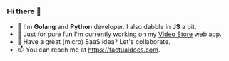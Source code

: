 ### Hi there 👋

- :raising_hand: I'm **Golang** and **Python** developer. I also dabble in **JS** a bit.
- 🔭 Just for pure fun I'm currently working on my [Video Store](https://github.com/vlatan/video-store) web app.
- 👯 Have a great (micro) SaaS idea? Let's collaborate.
- 📫 You can reach me at https://factualdocs.com.

<!--
**vlatan/vlatan** is a ✨ _special_ ✨ repository because its `README.md` (this file) appears on your GitHub profile.

Here are some ideas to get you started:

- 🔭 I’m currently working on ...
- 🌱 I’m currently learning ...
- 👯 I’m looking to collaborate on ...
- 🤔 I’m looking for help with ...
- 💬 Ask me about ...
- 📫 How to reach me: ...
- 😄 Pronouns: ...
- ⚡ Fun fact: ...
-->
